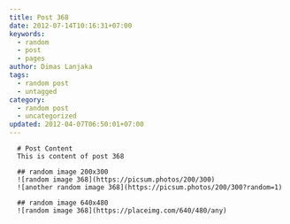 ```yaml
---
title: Post 368
date: 2012-07-14T10:16:31+07:00
keywords:
  - random
  - post
  - pages
author: Dimas Lanjaka
tags:
  - random post
  - untagged
category:
  - random post
  - uncategorized
updated: 2012-04-07T06:50:01+07:00
---
```


      # Post Content
      This is content of post 368

      ## random image 200x300
      ![random image 368](https://picsum.photos/200/300)
      ![another random image 368](https://picsum.photos/200/300?random=1)

      ## random image 640x480
      ![random image 368](https://placeimg.com/640/480/any)
      